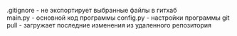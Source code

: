 .gitignore - не экспортирует выбранные файлы в гитхаб  
main.py - основной код программы
config.py - настройки программы
git pull - загружает последние изменения из удаленного репозитория
